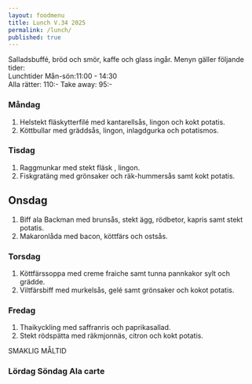 ```yaml
---
layout: foodmenu
title: Lunch V.34 2025
permalink: /lunch/
published: true
---
```

Salladsbuffé, bröd och smör, kaffe och glass ingår.
Menyn gäller följande tider:  
Lunchtider  Mån-sön:11:00 - 14:30  
Alla rätter: 110:- Take away: 95:-
                                
### Måndag

1. Helstekt fläskytterfilé med kantarellsås, lingon och kokt potatis.
2. Köttbullar med gräddsås, lingon, inlagdgurka och potatismos.

### Tisdag

1. Raggmunkar med stekt fläsk , lingon.
2. Fiskgratäng med grönsaker och räk-hummersås samt kokt potatis.

## Onsdag
1. Biff ala Backman med brunsås, stekt ägg, rödbetor, kapris samt stekt potatis. 
2. Makaronlåda med bacon, köttfärs och ostsås. 

### Torsdag

1. Köttfärssoppa med creme fraiche samt tunna pannkakor sylt och grädde. 
2. Viltfärsbiff med murkelsås, gelé samt grönsaker och kokot potatis.

### Fredag  

1. Thaikyckling med saffranris och paprikasallad.
2. Stekt rödspätta med räkmjonnäs, citron och kokt potatis.

SMAKLIG MÅLTID  

### Lördag Söndag Ala carte





    
       
    

   
    
   
     
